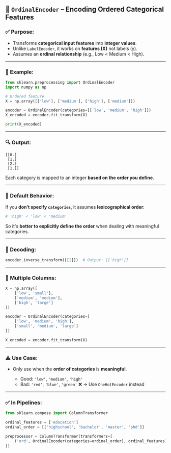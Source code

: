 ## 🔹 `OrdinalEncoder` – Encoding Ordered Categorical Features

### ✅ Purpose:

* Transforms **categorical input features** into **integer values**.
* Unlike `LabelEncoder`, it works on **features (X)** not labels (y).
* Assumes an **ordinal relationship** (e.g., Low < Medium < High).

---

### 📌 Example:

```python
from sklearn.preprocessing import OrdinalEncoder
import numpy as np

# Ordered feature
X = np.array([['low'], ['medium'], ['high'], ['medium']])

encoder = OrdinalEncoder(categories=[['low', 'medium', 'high']])
X_encoded = encoder.fit_transform(X)

print(X_encoded)
```

---

### 🔍 Output:

```plaintext
[[0.]
 [1.]
 [2.]
 [1.]]
```

Each category is mapped to an integer **based on the order you define**.

---

### 🧠 Default Behavior:

If you **don’t specify `categories`**, it assumes **lexicographical order**:

```python
# 'high' < 'low' < 'medium'
```

So it's **better to explicitly define the order** when dealing with meaningful categories.

---

### 🔄 Decoding:

```python
encoder.inverse_transform([[2]])  # Output: [['high']]
```

---

### 🔧 Multiple Columns:

```python
X = np.array([
    ['low', 'small'],
    ['medium', 'medium'],
    ['high', 'large']
])

encoder = OrdinalEncoder(categories=[
    ['low', 'medium', 'high'],
    ['small', 'medium', 'large']
])

X_encoded = encoder.fit_transform(X)
```

---

### ⚠️ Use Case:

* Only use when the **order of categories** is **meaningful**.

  * Good: `'low'`, `'medium'`, `'high'`
  * Bad: `'red'`, `'blue'`, `'green'` ❌ → Use `OneHotEncoder` instead

---

### ✅ In Pipelines:

```python
from sklearn.compose import ColumnTransformer

ordinal_features = ['education']
ordinal_order = [['highschool', 'bachelor', 'master', 'phd']]

preprocessor = ColumnTransformer(transformers=[
    ('ord', OrdinalEncoder(categories=ordinal_order), ordinal_features)
])
```
